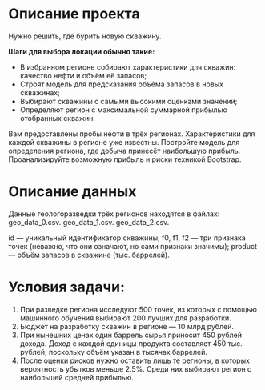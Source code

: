 # Описание проекта
Нужно решить, где бурить новую скважину.

**Шаги для выбора локации обычно такие:**
- В избранном регионе собирают характеристики для скважин: качество нефти и объём её запасов;
- Строят модель для предсказания объёма запасов в новых скважинах;
- Выбирают скважины с самыми высокими оценками значений;
- Определяют регион с максимальной суммарной прибылью отобранных скважин.

Вам предоставлены пробы нефти в трёх регионах. Характеристики для каждой скважины в регионе уже известны. Постройте модель для определения региона, где добыча принесёт наибольшую прибыль. Проанализируйте возможную прибыль и риски техникой Bootstrap.


# Описание данных

Данные геологоразведки трёх регионов находятся в файлах:
geo_data_0.csv.
geo_data_1.csv.
geo_data_2.csv.

id — уникальный идентификатор скважины;
f0, f1, f2 — три признака точек (неважно, что они означают, но сами признаки значимы);
product — объём запасов в скважине (тыс. баррелей).

# Условия задачи:

1. При разведке региона исследуют 500 точек, из которых с помощью машинного обучения выбирают 200 лучших для разработки.
2. Бюджет на разработку скважин в регионе — 10 млрд рублей.
3. При нынешних ценах один баррель сырья приносит 450 рублей дохода. Доход с каждой единицы продукта составляет 450 тыс. рублей, поскольку объём указан в тысячах баррелей.
4. После оценки рисков нужно оставить лишь те регионы, в которых вероятность убытков меньше 2.5%. Среди них выбирают регион с наибольшей средней прибылью.
